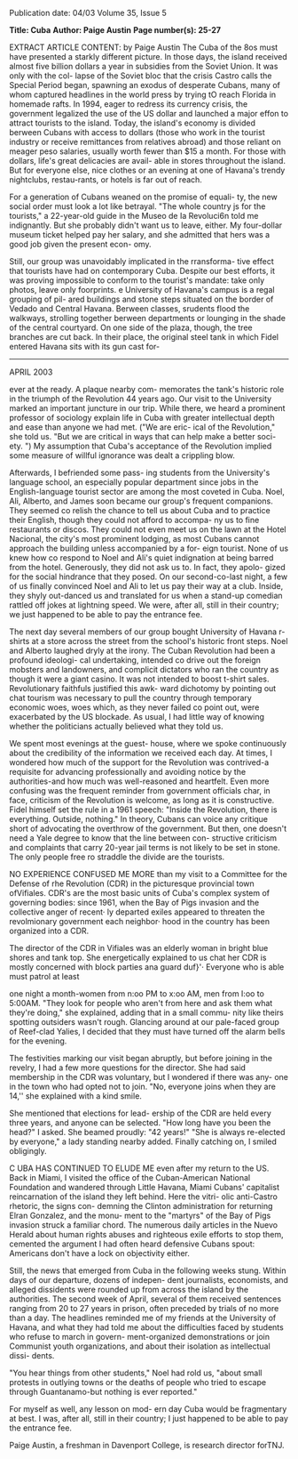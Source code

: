 Publication date: 04/03
Volume 35, Issue 5

**Title: Cuba**
**Author: Paige Austin**
**Page number(s): 25-27**

EXTRACT ARTICLE CONTENT:
by Paige Austin 
The Cuba of the 8os must have presented a starkly different 
picture. In those days, the island received almost five billion dollars 
a year in subsidies from the Soviet Union. It was only with the col-
lapse of the Soviet bloc that the crisis Castro calls the Special Period 
began, spawning an exodus of desperate Cubans, many of whom 
captured headlines in the world press by trying tO reach Florida in 
homemade rafts. In 1994, eager to redress its currency crisis, the 
government legalized the use of the US dollar and launched a major 
effon to attract tourists to the island. Today, the island's economy is 
divided berween Cubans with access to dollars (those who work in 
the tourist industry or receive remittances from relatives abroad) 
and those reliant on meager peso salaries, usually worth fewer than 
$15 a month. For those with dollars, life's great delicacies are avail-
able in stores throughout the island. But for everyone else, nice 
clothes or an evening at one of Havana's trendy nightclubs, restau-rants, or hotels is far out of reach. 

For a generation of Cubans weaned on the promise of equali-
ty, the new social order must look a lot like betrayal. "The whole 
country js for the tourists," a 22-year-old guide in the Museo de Ia 
Revoluci6n told me indignantly. But she probably didn't want us to 
leave, either. My four-dollar museum ticket helped pay her salary, 
and she admitted that hers was a good job given the present econ-
omy. 

Still, our group was unavoidably implicated in the rransforma-
tive effect that tourists have had on contemporary Cuba. Despite 
our best efforts, it was proving impossible to conform to the 
tourist's mandate: take only photos, leave only foorprints. 
e University of Havana's campus is a regal grouping of pil-
ared buildings and stone steps situated on the border of 
Vedado and Central Havana. Berween classes, srudents flood 
the walkways, strolling together berween departments or lounging 
in the shade of the central courtyard. On one side of the plaza, 
though, the tree branches are cut back. In their place, the original 
steel tank in which Fidel entered Havana sits with its gun cast for-


---

APRIL 2003 



ever at the ready. A plaque nearby com-
memorates the tank's historic role in the 
triumph of the Revolution 44 years ago. 
Our visit to the University marked an 
important juncture in our trip. While 
there, we heard a prominent professor of 
sociology explain life in Cuba with 
greater intellectual depth and 
ease than anyone we 
had met. ("We are eric-
ical of the Revolution," 
she told us. "But we are 
critical in ways that can 
help make a better soci-
ety. ") My assumption 
that Cuba's acceptance 
of the Revolution 
implied some measure 
of willful ignorance 
was dealt a crippling 
blow. 

Afterwards, 
I 
befriended some pass-
ing students from the 
University's language 
school, an especially popular department 
since jobs in the English-language tourist 
sector are among the most coveted in 
Cuba. Noel, Ali, Alberto, and James soon 
became our group's frequent companions. 
They seemed co relish the chance to tell us 
about Cuba and to practice their English, 
though they could not afford to accompa-
ny us to fine restaurants or discos. They 
could not even meet us on the lawn at the 
Hotel Nacional, the city's most prominent 
lodging, as most Cubans cannot approach 
the building unless accompanied by a for-
eign tourist. None of us knew how co 
respond to Noel and Ali's quiet indignation 
at being barred from the hotel. Generously, 
they did not ask us to. In fact, they apolo-
gized for the social hindrance that they 
posed. On our second-co-last night, a few 
of us finally convinced Noel and Ali to let 
us pay their way at a club. Inside, they 
shyly out-danced us and translated for us 
when a stand-up comedian rattled off jokes 
at lightning speed. We were, after all, still 
in their country; we just happened to be 
able to pay the entrance fee. 

The next day several members of our 
group bought University of Havana r-shirts 
at a store across the street from the school's 
historic front steps. Noel and Alberto 
laughed dryly at the irony. The Cuban 
Revolution had been a profound ideologi-
cal undertaking, intended co drive out the 
foreign mobsters and landowners, and 
complicit dictators who ran the country as 
though it were a giant casino. It was not 
intended 
to 
boost 
t-shirt 
sales. 
Revolutionary faithfuls justified this awk-
ward dichotomy by pointing out chat 
tourism was necessary to pull the country 
through temporary economic woes, woes 
which, as they never failed co point out, 
were exacerbated by the US blockade. As 
usual, I had little way of knowing whether 
the politicians actually believed what they 
told us. 

We spent most evenings at the guest-
house, where we spoke continuously about 
the credibility of the information we 
received each day. At times, I wondered 
how much of the support for the 
Revolution was contrived-a requisite for 
advancing professionally and avoiding 
notice by the authorities-and how much 
was well-reasoned and heartfelt. Even more 
confusing was the frequent reminder from 
government officials char, in face, criticism 
of the Revolution is welcome, as long as it 
is constructive. 
Fidel himself set 
the rule in a 1961 
speech: "Inside the 
Revolution, there 
is everything. 
Outside, 
nothing." In theory, 
Cubans can voice 
any critique short 
of advocating the 
overthrow of the 
government. But 
then, one doesn't 
need a Yale degree 
to know that the 
line between con-
structive criticism 
and complaints 
that carry 20-year 
jail terms is not likely to be set in stone. 
The only people free ro straddle the divide 
are the tourists. 



NO EXPERIENCE CONFUSED ME MORE 
than my visit to a Committee for 
the Defense of rhe Revolution 
(CDR) in the picturesque provincial town 
ofVifiales. CDR's are the most basic units 
of Cuba's complex system of governing 
bodies: since 1961, when the Bay of Pigs 
invasion and the collective anger of recent· 
ly departed exiles appeared to threaten the 
revolmionary government each neighbor· 
hood in the country has been organized 
into a CDR. 

The director of the CDR in Vifiales 
was an elderly woman in bright blue shores 
and tank top. She energetically explained 
to us chat her CDR is mostly concerned 
with block parties ana guard duf}'· 
Everyone who is able must patrol at least



one night a month-women from n:oo PM 
to x:oo AM, men from I:oo to 5:00AM. 
"They look for people who aren't from 
here and ask them what they're doing," she 
explained, adding that in a small commu-
nity like theirs spotting outsiders wasn't 
rough. Glancing around at our pale-faced 
group of Reef-clad Yalies, I decided that 
they must have turned off the alarm bells 
for the evening. 

The festivities marking our visit began 
abruptly, but before joining in the revelry, I 
had a few more questions for the director. 
She had said membership in the CDR was 
voluntary, but I wondered if there was any-
one in the town who had opted not to join. 
"No, everyone joins when they are 14,'' 
she explained with a kind smile. 

She mentioned that elections for lead-
ership of the CDR are held every three 
years, and anyone can be selected. "How 
long have you been the head?" I asked. She 
beamed proudly: "42 years!" "She is always 
re-elected by everyone," a lady standing 
nearby added. Finally catching on, I smiled 
obligingly. 



C
UBA HAS CONTINUED TO ELUDE ME 
even after my return to the US. Back 
in Miami, I visited the office of the 
Cuban-American National Foundation 
and wandered through Little Havana, 
Miami Cubans' capitalist reincarnation of 
the island they left behind. Here the vitri-
olic anti-Castro rhetoric, the signs con-
demning the Clinton administration for 
returning Elran Gonzalez, and the monu-
ment to the "martyrs" of the Bay of Pigs 
invasion struck a familiar chord. The 
numerous daily articles in the Nuevo 
Herald about human rights abuses and 
righteous exile efforts to stop them, 
cemented the argument I had often heard 
defensive Cubans spout: Americans don't 
have a lock on objectivity either. 

Still, the news that emerged from 
Cuba in the following weeks stung. Within 
days of our departure, dozens of indepen-
dent journalists, economists, and alleged 
dissidents were rounded up from across the 
island by the authorities. The second week 
of April, several of them received sentences 
ranging from 20 to 27 years in prison, often 
preceded by trials of no more than a day. 
The headlines reminded me of my friends 
at the University of Havana, and what they 
had told me about the difficulties faced by 
students who refuse to march in govern-
ment-organized demonstrations or join 
Communist youth organizations, and 
about their isolation as intellectual dissi-
dents. 

"You hear things from other students," 
Noel had rold us, "about small protests in 
outlying towns or the deaths of people who 
tried to escape through Guantanamo-but 
nothing is ever reported." 

For myself as well, any lesson on mod-
ern day Cuba would be fragmentary at 
best. I was, after all, still in their country; I 
just happened to be able to pay the 
entrance fee. 

Paige Austin, a freshman in Davenport 
College, is research director forTNJ.